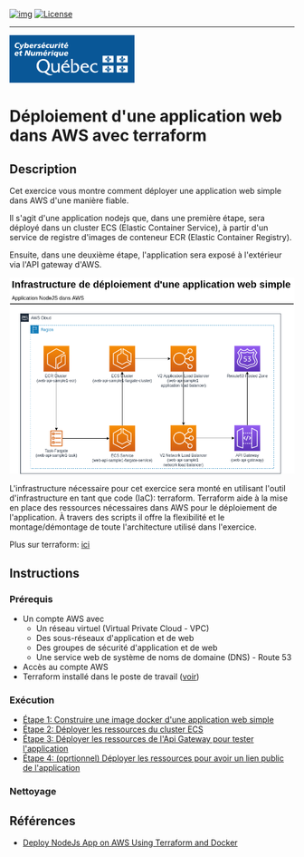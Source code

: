 <!-- ENTETE -->
[![img](https://img.shields.io/badge/Lifecycle-Experimental-339999)](https://www.quebec.ca/gouv/politiques-orientations/vitrine-numeriqc/accompagnement-des-organismes-publics/demarche-conception-services-numeriques)
[![License](https://img.shields.io/badge/Licence-LiLiQ--R-blue)](LICENSE_FR)

---

<div>
    <img src="https://github.com/CQEN-QDCE/.github/blob/main/images/mcn.png">
</div>
<!-- FIN ENTETE -->

# Déploiement d'une application web dans AWS avec terraform

## Description
Cet exercice vous montre comment déployer une application web simple dans AWS d'une manière fiable.

Il s'agit d'une application nodejs que, dans une première étape, sera déployé dans un cluster ECS (Elastic Container Service), à partir d'un service de registre d'images de conteneur ECR (Elastic Container Registry).

Ensuite, dans une deuxième étape, l'application sera exposé à l'extérieur via l'API gateway d'AWS.

![infrastructure-aws-web-app](../../images/Infra-Web-App-AWS.png)

L'infrastructure nécessaire pour cet exercice sera monté en utilisant l'outil d'infrastructure en tant que code (IaC): terraform.
Terraform aide à la mise en place des ressources nécessaires dans AWS pour le déploiement de l'application. À travers des scripts il offre la flexibilité et le montage/démontage de toute l'architecture utilisé dans l'exercice.

Plus sur terraform: [ici](../../Outils/Terraform/README.md#quest-ce-que-cest-terraform)

## Instructions

### Prérequis
- Un compte AWS avec
  - Un réseau virtuel (Virtual Private Cloud - VPC)
  - Des sous-réseaux d'application et de web
  - Des groupes de sécurité d'application et de web
  - Une service web de système de noms de domaine (DNS) - Route 53
- Accès au compte AWS
- Terraform installé dans le poste de travail ([voir](../../Outils/Terraform/README.md#installation))

### Exécution

- [Étape 1: Construire une image docker d'une application web simple](E1-image-docker-web-app.md)
- [Étape 2: Déployer les ressources du cluster ECS](E2-deploy-aws-ecs.md)
- [Étape 3: Déployer les ressources de l'Api Gateway pour tester l'application](E3-deploy-api-gateway-aws.md)
- [Étape 4: (oprtionnel) Déployer les ressources pour avoir un lien public de l'application](E4-opt-deploy-domain-name-aws.md)

### Nettoyage

## Références
- [Deploy NodeJs App on AWS Using Terraform and Docker](https://codelabs.transcend.io/codelabs/node-terraform/index.html?index=../..index#6)